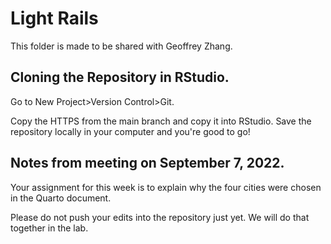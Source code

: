 # Light Rails

This folder is made to be shared with Geoffrey Zhang.

## Cloning the Repository in RStudio.

Go to New Project>Version Control>Git. 

Copy the HTTPS from the main branch and copy it into RStudio. Save the repository locally in your computer and you're good to go!

## Notes from meeting on September 7, 2022.

Your assignment for this week is to explain why the four cities were chosen in the Quarto document.

Please do not push your edits into the repository just yet. We will do that together in the lab.
